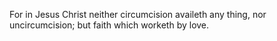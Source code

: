 For in Jesus Christ neither circumcision availeth any thing, nor uncircumcision; but faith which worketh by love.
